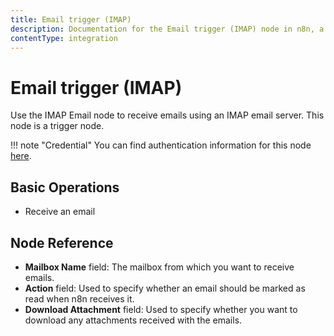 ```yaml
---
title: Email trigger (IMAP)
description: Documentation for the Email trigger (IMAP) node in n8n, a workflow automation platform. Includes guidance on usage, and links to examples.
contentType: integration
---
```


# Email trigger (IMAP)

Use the IMAP Email node to receive emails using an IMAP email server. This node is a trigger node.

!!! note "Credential"
    You can find authentication information for this node [here](/integrations/builtin/credentials/imap/).


## Basic Operations

- Receive an email

## Node Reference

- **Mailbox Name** field: The mailbox from which you want to receive emails.
- **Action** field: Used to specify whether an email should be marked as read when n8n receives it.
- **Download Attachment** field: Used to specify whether you want to download any attachments received with the emails.

